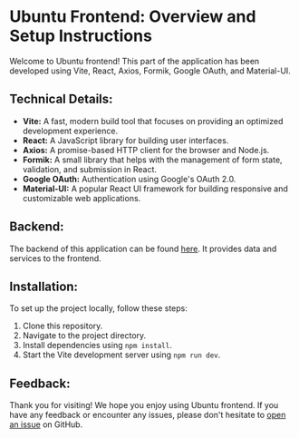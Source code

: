 # Ubuntu Frontend: Overview and Setup Instructions

Welcome to Ubuntu frontend! This part of the application has been developed using Vite, React, Axios, Formik, Google OAuth, and Material-UI.

## Technical Details:

- **Vite:** A fast, modern build tool that focuses on providing an optimized development experience.
- **React:** A JavaScript library for building user interfaces.
- **Axios:** A promise-based HTTP client for the browser and Node.js.
- **Formik:** A small library that helps with the management of form state, validation, and submission in React.
- **Google OAuth:** Authentication using Google's OAuth 2.0.
- **Material-UI:** A popular React UI framework for building responsive and customizable web applications.

## Backend:

The backend of this application can be found [here](https://github.com/GonzaVega/UbuntuBack). It provides data and services to the frontend.

## Installation:

To set up the project locally, follow these steps:

1. Clone this repository.
2. Navigate to the project directory.
3. Install dependencies using `npm install`.
4. Start the Vite development server using `npm run dev`.

## Feedback:

Thank you for visiting! We hope you enjoy using Ubuntu frontend. If you have any feedback or encounter any issues, please don't hesitate to [open an issue](https://github.com/GonzaVega/UbuntuFront/issues) on GitHub.
